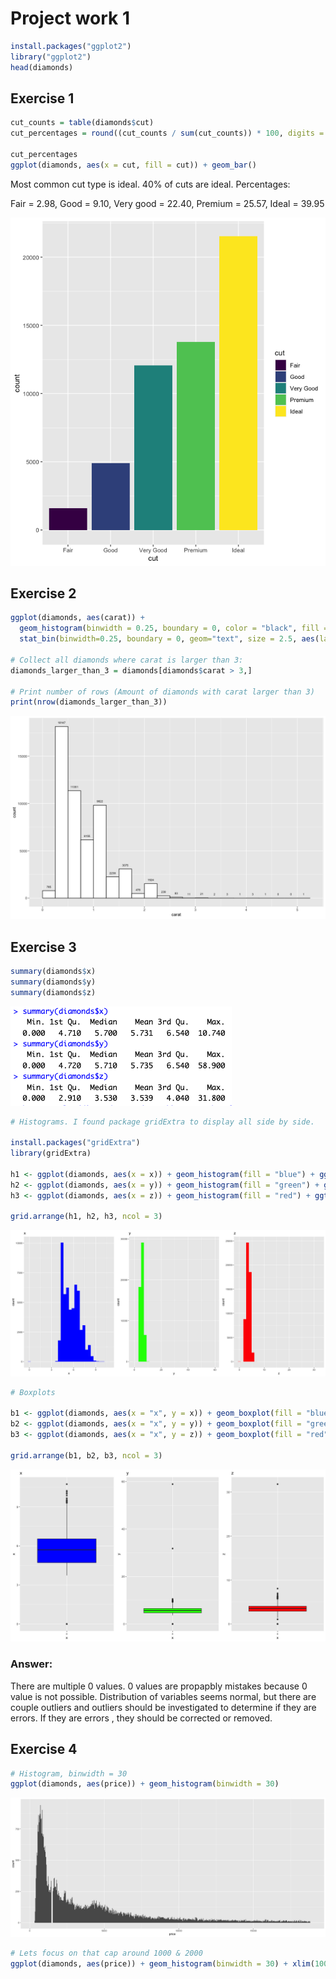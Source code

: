 # Project work 1

``` R
install.packages("ggplot2")
library("ggplot2")
head(diamonds)
```

## Exercise 1

``` R
cut_counts = table(diamonds$cut)
cut_percentages = round((cut_counts / sum(cut_counts)) * 100, digits = 2)

cut_percentages
ggplot(diamonds, aes(x = cut, fill = cut)) + geom_bar()
```

Most common cut type is ideal. 40% of cuts are ideal. 
Percentages:

Fair = 2.98,
Good = 9.10,
Very good = 22.40,
Premium = 25.57,
Ideal = 39.95

![Alt text](images/Rplot.png)

## Exercise 2

``` R
ggplot(diamonds, aes(carat)) + 
  geom_histogram(binwidth = 0.25, boundary = 0, color = "black", fill = "white") +
  stat_bin(binwidth=0.25, boundary = 0, geom="text", size = 2.5, aes(label=..count..), vjust=-1.5)
  
# Collect all diamonds where carat is larger than 3: 
diamonds_larger_than_3 = diamonds[diamonds$carat > 3,]

# Print number of rows (Amount of diamonds with carat larger than 3)
print(nrow(diamonds_larger_than_3))
```
![Alt text](images/Rplot01.png)

## Exercise 3

``` R 
summary(diamonds$x)
summary(diamonds$y)
summary(diamonds$z)

```

![Alt text](<images/Screenshot 2023-11-09 at 13.36.02.png>)

``` R
# Histograms. I found package gridExtra to display all side by side. 

install.packages("gridExtra")
library(gridExtra)

h1 <- ggplot(diamonds, aes(x = x)) + geom_histogram(fill = "blue") + ggtitle("x")
h2 <- ggplot(diamonds, aes(x = y)) + geom_histogram(fill = "green") + ggtitle("y")
h3 <- ggplot(diamonds, aes(x = z)) + geom_histogram(fill = "red") + ggtitle("z")

grid.arrange(h1, h2, h3, ncol = 3)
```
![Alt text](images/Rplot03.png)

``` R
# Boxplots

b1 <- ggplot(diamonds, aes(x = "x", y = x)) + geom_boxplot(fill = "blue") + ggtitle("x")
b2 <- ggplot(diamonds, aes(x = "x", y = y)) + geom_boxplot(fill = "green") + ggtitle("y")
b3 <- ggplot(diamonds, aes(x = "x", y = z)) + geom_boxplot(fill = "red") + ggtitle("z")

grid.arrange(b1, b2, b3, ncol = 3)
```
![Alt text](images/Rplot04.png)

### Answer: 
There are multiple 0 values. 0 values are propapbly mistakes because 0 value is not possible. 
Distribution of variables seems normal, but there are couple outliers and outliers should be investigated to determine if they are errors. If they are errors , they should be corrected or removed. 

## Exercise 4 

```R 
# Histogram, binwidth = 30
ggplot(diamonds, aes(price)) + geom_histogram(binwidth = 30)
```
![Alt text](images/Rplot05.png)

```R
# Lets focus on that cap around 1000 & 2000
ggplot(diamonds, aes(price)) + geom_histogram(binwidth = 30) + xlim(1000, 2000)
```


